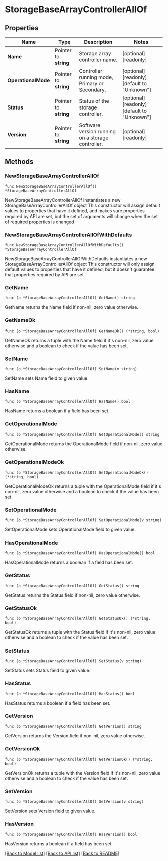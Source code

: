 # StorageBaseArrayControllerAllOf

## Properties

Name | Type | Description | Notes
------------ | ------------- | ------------- | -------------
**Name** | Pointer to **string** | Storage array controller name. | [optional] [readonly] 
**OperationalMode** | Pointer to **string** | Controller running mode, Primary or Secondary. | [optional] [readonly] [default to "Unknown"]
**Status** | Pointer to **string** | Status of the storage controller. | [optional] [readonly] [default to "Unknown"]
**Version** | Pointer to **string** | Software version running on a storage controller. | [optional] [readonly] 

## Methods

### NewStorageBaseArrayControllerAllOf

`func NewStorageBaseArrayControllerAllOf() *StorageBaseArrayControllerAllOf`

NewStorageBaseArrayControllerAllOf instantiates a new StorageBaseArrayControllerAllOf object
This constructor will assign default values to properties that have it defined,
and makes sure properties required by API are set, but the set of arguments
will change when the set of required properties is changed

### NewStorageBaseArrayControllerAllOfWithDefaults

`func NewStorageBaseArrayControllerAllOfWithDefaults() *StorageBaseArrayControllerAllOf`

NewStorageBaseArrayControllerAllOfWithDefaults instantiates a new StorageBaseArrayControllerAllOf object
This constructor will only assign default values to properties that have it defined,
but it doesn't guarantee that properties required by API are set

### GetName

`func (o *StorageBaseArrayControllerAllOf) GetName() string`

GetName returns the Name field if non-nil, zero value otherwise.

### GetNameOk

`func (o *StorageBaseArrayControllerAllOf) GetNameOk() (*string, bool)`

GetNameOk returns a tuple with the Name field if it's non-nil, zero value otherwise
and a boolean to check if the value has been set.

### SetName

`func (o *StorageBaseArrayControllerAllOf) SetName(v string)`

SetName sets Name field to given value.

### HasName

`func (o *StorageBaseArrayControllerAllOf) HasName() bool`

HasName returns a boolean if a field has been set.

### GetOperationalMode

`func (o *StorageBaseArrayControllerAllOf) GetOperationalMode() string`

GetOperationalMode returns the OperationalMode field if non-nil, zero value otherwise.

### GetOperationalModeOk

`func (o *StorageBaseArrayControllerAllOf) GetOperationalModeOk() (*string, bool)`

GetOperationalModeOk returns a tuple with the OperationalMode field if it's non-nil, zero value otherwise
and a boolean to check if the value has been set.

### SetOperationalMode

`func (o *StorageBaseArrayControllerAllOf) SetOperationalMode(v string)`

SetOperationalMode sets OperationalMode field to given value.

### HasOperationalMode

`func (o *StorageBaseArrayControllerAllOf) HasOperationalMode() bool`

HasOperationalMode returns a boolean if a field has been set.

### GetStatus

`func (o *StorageBaseArrayControllerAllOf) GetStatus() string`

GetStatus returns the Status field if non-nil, zero value otherwise.

### GetStatusOk

`func (o *StorageBaseArrayControllerAllOf) GetStatusOk() (*string, bool)`

GetStatusOk returns a tuple with the Status field if it's non-nil, zero value otherwise
and a boolean to check if the value has been set.

### SetStatus

`func (o *StorageBaseArrayControllerAllOf) SetStatus(v string)`

SetStatus sets Status field to given value.

### HasStatus

`func (o *StorageBaseArrayControllerAllOf) HasStatus() bool`

HasStatus returns a boolean if a field has been set.

### GetVersion

`func (o *StorageBaseArrayControllerAllOf) GetVersion() string`

GetVersion returns the Version field if non-nil, zero value otherwise.

### GetVersionOk

`func (o *StorageBaseArrayControllerAllOf) GetVersionOk() (*string, bool)`

GetVersionOk returns a tuple with the Version field if it's non-nil, zero value otherwise
and a boolean to check if the value has been set.

### SetVersion

`func (o *StorageBaseArrayControllerAllOf) SetVersion(v string)`

SetVersion sets Version field to given value.

### HasVersion

`func (o *StorageBaseArrayControllerAllOf) HasVersion() bool`

HasVersion returns a boolean if a field has been set.


[[Back to Model list]](../README.md#documentation-for-models) [[Back to API list]](../README.md#documentation-for-api-endpoints) [[Back to README]](../README.md)



